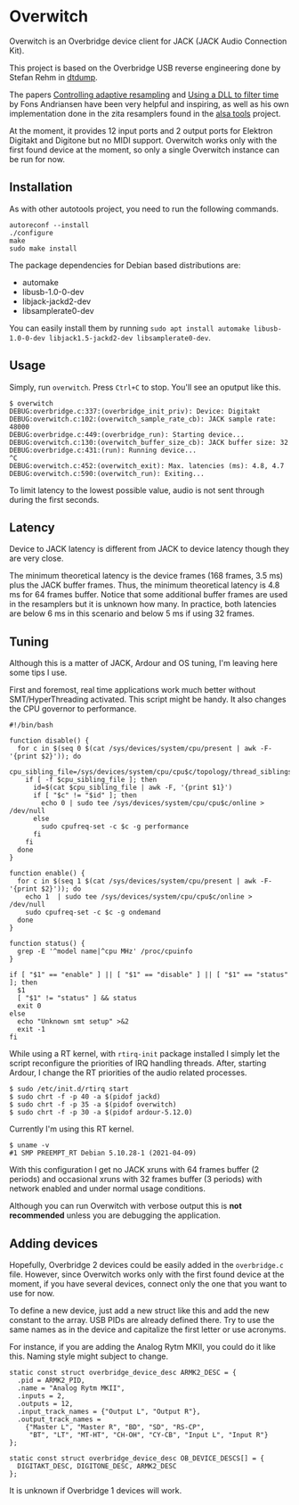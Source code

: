 # Overwitch

Overwitch is an Overbridge device client for JACK (JACK Audio Connection Kit).

This project is based on the Overbridge USB reverse engineering done by Stefan Rehm in [dtdump](https://github.com/droelfdroelf/dtdump).

The papers [Controlling adaptive resampling](https://kokkinizita.linuxaudio.org/papers/adapt-resamp.pdf) and [Using a DLL to filter time](https://kokkinizita.linuxaudio.org/papers/usingdll.pdf) by Fons Andriansen have been very helpful and inspiring, as well as his own implementation done in the zita resamplers found in the [alsa tools](https://github.com/jackaudio/tools) project.

At the moment, it provides 12 input ports and 2 output ports for Elektron Digitakt and Digitone but no MIDI support. Overwitch works only with the first found device at the moment, so only a single Overwitch instance can be run for now.

## Installation

As with other autotools project, you need to run the following commands.

```
autoreconf --install
./configure
make
sudo make install
```

The package dependencies for Debian based distributions are:
- automake
- libusb-1.0-0-dev
- libjack-jackd2-dev
- libsamplerate0-dev

You can easily install them by running `sudo apt install automake libusb-1.0-0-dev libjack1.5-jackd2-dev libsamplerate0-dev`.

## Usage

Simply, run `overwitch`. Press `Ctrl+C` to stop. You'll see an oputput like this.

```
$ overwitch
DEBUG:overbridge.c:337:(overbridge_init_priv): Device: Digitakt
DEBUG:overwitch.c:102:(overwitch_sample_rate_cb): JACK sample rate: 48000
DEBUG:overbridge.c:449:(overbridge_run): Starting device...
DEBUG:overwitch.c:130:(overwitch_buffer_size_cb): JACK buffer size: 32
DEBUG:overbridge.c:431:(run): Running device...
^C
DEBUG:overwitch.c:452:(overwitch_exit): Max. latencies (ms): 4.8, 4.7
DEBUG:overwitch.c:590:(overwitch_run): Exiting...
```

To limit latency to the lowest possible value, audio is not sent through during the first seconds.

## Latency

Device to JACK latency is different from JACK to device latency though they are very close.

The minimum theoretical latency is the device frames (168 frames, 3.5 ms) plus the JACK buffer frames. Thus, the minimum theoretical latency is 4.8 ms for 64 frames buffer. Notice that some additional buffer frames are used in the resamplers but it is unknown how many. In practice, both latencies are below 6 ms in this scenario and below 5 ms if using 32 frames.

## Tuning

Although this is a matter of JACK, Ardour and OS tuning, I'm leaving here some tips I use.

First and foremost, real time applications work much better without SMT/HyperThreading activated. This script might be handy. It also changes the CPU governor to performance.

```
#!/bin/bash

function disable() {
  for c in $(seq 0 $(cat /sys/devices/system/cpu/present | awk -F- '{print $2}')); do
    cpu_sibling_file=/sys/devices/system/cpu/cpu$c/topology/thread_siblings_list
    if [ -f $cpu_sibling_file ]; then
      id=$(cat $cpu_sibling_file | awk -F, '{print $1}')
      if [ "$c" != "$id" ]; then
        echo 0 | sudo tee /sys/devices/system/cpu/cpu$c/online > /dev/null
      else
        sudo cpufreq-set -c $c -g performance
      fi
    fi
  done
}

function enable() {
  for c in $(seq 1 $(cat /sys/devices/system/cpu/present | awk -F- '{print $2}')); do
    echo 1  | sudo tee /sys/devices/system/cpu/cpu$c/online > /dev/null
    sudo cpufreq-set -c $c -g ondemand
  done
}

function status() {
  grep -E '^model name|^cpu MHz' /proc/cpuinfo
}

if [ "$1" == "enable" ] || [ "$1" == "disable" ] || [ "$1" == "status" ]; then
  $1
  [ "$1" != "status" ] && status
  exit 0
else
  echo "Unknown smt setup" >&2
  exit -1
fi
```

While using a RT kernel, with `rtirq-init` package installed I simply let the script reconfigure the priorities of IRQ handling threads. After, starting Ardour, I change the RT priorities of the audio related processes.

```
$ sudo /etc/init.d/rtirq start
$ sudo chrt -f -p 40 -a $(pidof jackd)
$ sudo chrt -f -p 35 -a $(pidof overwitch)
$ sudo chrt -f -p 30 -a $(pidof ardour-5.12.0)
```

Currently I'm using this RT kernel.

```
$ uname -v
#1 SMP PREEMPT_RT Debian 5.10.28-1 (2021-04-09)
```

With this configuration I get no JACK xruns with 64 frames buffer (2 periods) and occasional xruns with 32 frames buffer (3 periods) with network enabled and under normal usage conditions.

Although you can run Overwitch with verbose output this is **not recommended** unless you are debugging the application.

## Adding devices

Hopefully, Overbridge 2 devices could be easily added in the `overbridge.c` file. However, since Overwitch works only with the first found device at the moment, if you have several devices, connect only the one that you want to use for now.

To define a new device, just add a new struct like this and add the new constant to the array. USB PIDs are already defined there. Try to use the same names as in the device and capitalize the first letter or use acronyms.

For instance, if you are adding the Analog Rytm MKII, you could do it like this. Naming style might subject to change.

```
static const struct overbridge_device_desc ARMK2_DESC = {
  .pid = ARMK2_PID,
  .name = "Analog Rytm MKII",
  .inputs = 2,
  .outputs = 12,
  .input_track_names = {"Output L", "Output R"},
  .output_track_names =
    {"Master L", "Master R", "BD", "SD", "RS-CP",
     "BT", "LT", "MT-HT", "CH-OH", "CY-CB", "Input L", "Input R"}
};

static const struct overbridge_device_desc OB_DEVICE_DESCS[] = {
  DIGITAKT_DESC, DIGITONE_DESC, ARMK2_DESC
};
```

It is unknown if Overbridge 1 devices will work.
